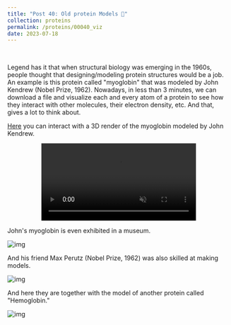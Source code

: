 ```yaml
---
title: "Post 40: Old protein Models 🎨"
collection: proteins
permalink: /proteins/00040_viz
date: 2023-07-18
---
```


&nbsp;

Legend has it that when structural biology was emerging in the 1960s, people thought that designing/modeling protein structures would be a job. An example is this protein called "myoglobin" that was modeled by John Kendrew (Nobel Prize, 1962). Nowadays, in less than 3 minutes, we can download a file and visualize each and every atom of a protein to see how they interact with other molecules, their electron density, etc. And that, gives a lot to think about.

[Here](https://collection.sciencemuseumgroup.org.uk/objects/co13543/kendrews-original-model-of-the-myoglobin-molecule-molecular-models-proteins) you can interact with a 3D render of the myoglobin modeled by John Kendrew.

<div>
<center>
<video width="350" autoplay="autoplay" loop="true" controls muted>
  <source src="/images/proteins/00040_vid.mp4" type="video/mp4">
  Your browser does not support the video tag.
</video>
</center>
</div>

John's myoglobin is even exhibited in a museum.

![img](/images/proteins/00040_mio.jpg)

And his friend Max Perutz (Nobel Prize, 1962) was also skilled at making models.


![img](/images/proteins/00040_max.jpg)

And here they are together with the model of another protein called "Hemoglobin."

![img](/images/proteins/00040_hemo.jpg)



